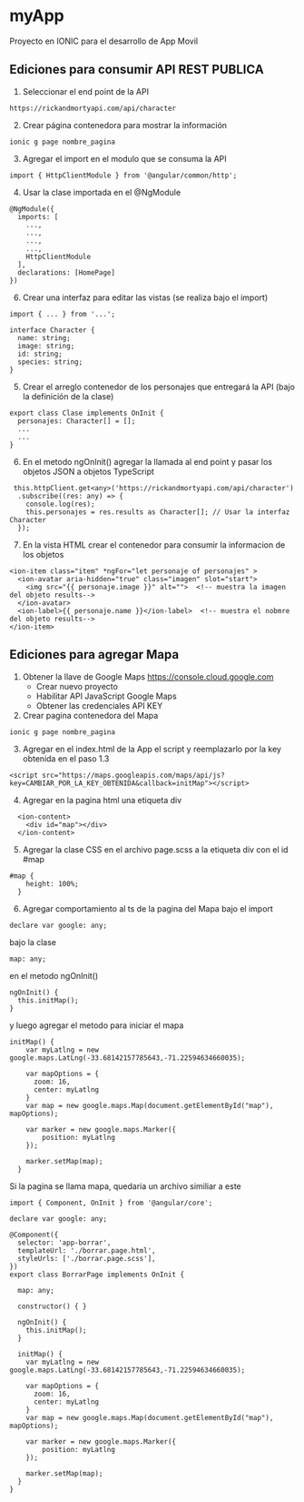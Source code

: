 # myApp
Proyecto en IONIC para el desarrollo de App Movil

## Ediciones para consumir API REST PUBLICA
1. Seleccionar el end point de la API
```
https://rickandmortyapi.com/api/character
```
2. Crear página contenedora para mostrar la información
```
ionic g page nombre_pagina
```
3. Agregar el import en el modulo que se consuma la API
```
import { HttpClientModule } from '@angular/common/http';
```
4. Usar la clase importada en el @NgModule
```
@NgModule({
  imports: [
    ...,
    ...,
    ...,
    ...,
    HttpClientModule
  ],
  declarations: [HomePage]
})
```
6. Crear una interfaz para editar las vistas (se realiza bajo el import)
```
import { ... } from '...';

interface Character {
  name: string;
  image: string;
  id: string;
  species: string;
}

```
5. Crear el arreglo contenedor de los personajes que entregará la API (bajo la definición de la clase)
```
export class Clase implements OnInit {
  personajes: Character[] = [];
  ...
  ...
}
```
6. En el metodo ngOnInit() agregar la llamada al end point y pasar los objetos JSON a objetos TypeScript
```
 this.httpClient.get<any>('https://rickandmortyapi.com/api/character')
  .subscribe((res: any) => {
    console.log(res);
    this.personajes = res.results as Character[]; // Usar la interfaz Character
  });
```
7. En la vista HTML crear el contenedor para consumir la informacion de los objetos
```
<ion-item class="item" *ngFor="let personaje of personajes" >
  <ion-avatar aria-hidden="true" class="imagen" slot="start">
    <img src="{{ personaje.image }}" alt="">  <!-- muestra la imagen del objeto results-->
  </ion-avatar>
  <ion-label>{{ personaje.name }}</ion-label>  <!-- muestra el nobmre del objeto results-->
</ion-item>
```


## Ediciones para agregar Mapa
1. Obtener la llave de Google Maps https://console.cloud.google.com
   - Crear nuevo proyecto
   - Habilitar API JavaScript Google Maps
   - Obtener las credenciales API KEY
2. Crear pagina contenedora del Mapa
```
ionic g page nombre_pagina
```
3. Agregar en el index.html de la App el script y reemplazarlo por la key obtenida en el paso 1.3
```
<script src="https://maps.googleapis.com/maps/api/js?key=CAMBIAR_POR_LA_KEY_OBTENIDA&callback=initMap"></script>
```
4. Agregar en la pagina html una etiqueta div
```
  <ion-content>
    <div id="map"></div>
  </ion-content>
```
5. Agregar la clase CSS en el archivo page.scss a la etiqueta div con el id #map
```
#map {
    height: 100%;
  }
```
6. Agregar comportamiento al ts de la pagina del Mapa
bajo el import
```
declare var google: any; 
```
bajo la clase
```
map: any;
```

en el metodo ngOnInit()
```
ngOnInit() {
  this.initMap();
}
```

y luego agregar el metodo para iniciar el mapa
```
initMap() {
    var myLatlng = new google.maps.LatLng(-33.68142157785643,-71.22594634660035);
    
    var mapOptions = {
      zoom: 16,
      center: myLatlng
    }
    var map = new google.maps.Map(document.getElementById("map"), mapOptions);
    
    var marker = new google.maps.Marker({
        position: myLatlng
    });
    
    marker.setMap(map);
  }
```

Si la pagina se llama mapa, quedaria un archivo similiar a este
```
import { Component, OnInit } from '@angular/core';

declare var google: any;

@Component({
  selector: 'app-borrar',
  templateUrl: './borrar.page.html',
  styleUrls: ['./borrar.page.scss'],
})
export class BorrarPage implements OnInit {

  map: any;

  constructor() { }

  ngOnInit() {
    this.initMap();
  }

  initMap() {
    var myLatlng = new google.maps.LatLng(-33.68142157785643,-71.22594634660035);
    
    var mapOptions = {
      zoom: 16,
      center: myLatlng
    }
    var map = new google.maps.Map(document.getElementById("map"), mapOptions);
    
    var marker = new google.maps.Marker({
        position: myLatlng
    });
    
    marker.setMap(map);
  }
}
```  
